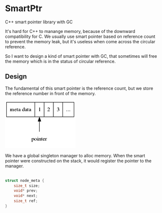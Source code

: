 # SmartPtr
C++ smart pointer library with GC


It's hard for C++ to manange memory, because of the downward compatibility for C. We usually use smart pointer based on reference count to prevent the memory leak, but it's useless when come across the circular reference.

So I want to design a kind of smart pointer with GC, that sometimes will free the memory which is in the status of circular reference. 


## Design

The fundamental of this smart pointer is the reference count, but we store the reference number in front of the memory.

![pointer](asserts/ptr.png)

We have a global singleton manager to alloc memory. When the smart pointer were constructed on the stack, it would register the pointer to the manager.

```c

struct node_meta {
    size_t size;
    void* prev;
    void* next;
    size_t ref;
}

```

